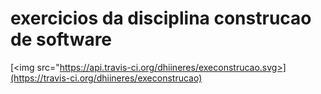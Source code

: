 # exercicios da disciplina construcao de software 

[<img src="https://api.travis-ci.org/dhiineres/execonstrucao.svg>](https://travis-ci.org/dhiineres/execonstrucao)

